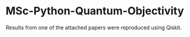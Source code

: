 # MSc-Python-Quantum-Objectivity
Results from one of the attached papers were reproduced using Qiskit.
